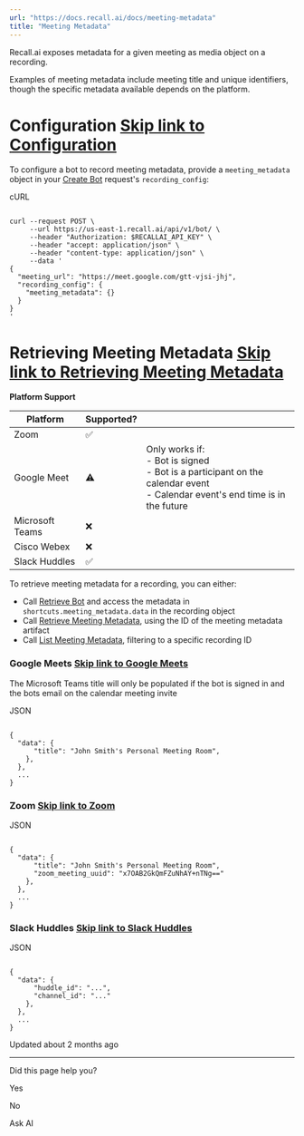 ```yaml
---
url: "https://docs.recall.ai/docs/meeting-metadata"
title: "Meeting Metadata"
---
```


Recall.ai exposes metadata for a given meeting as media object on a recording.

Examples of meeting metadata include meeting title and unique identifiers, though the specific metadata available depends on the platform.

# Configuration   [Skip link to Configuration](https://docs.recall.ai/docs/meeting-metadata\#configuration)

To configure a bot to record meeting metadata, provide a `meeting_metadata` object in your [Create Bot](https://docs.recall.ai/reference/bot_create) request's `recording_config`:

cURL

```rdmd-code lang-curl theme-light

curl --request POST \
     --url https://us-east-1.recall.ai/api/v1/bot/ \
     --header "Authorization: $RECALLAI_API_KEY" \
     --header "accept: application/json" \
     --header "content-type: application/json" \
     --data '
{
  "meeting_url": "https://meet.google.com/gtt-vjsi-jhj",
  "recording_config": {
    "meeting_metadata": {}
  }
}
'

```

# Retrieving Meeting Metadata   [Skip link to Retrieving Meeting Metadata](https://docs.recall.ai/docs/meeting-metadata\#retrieving-meeting-metadata)

**Platform Support**

| Platform | Supported? |  |
| --- | --- | --- |
| Zoom | ✅ |  |
| Google Meet | ⚠️ | Only works if:<br>\- Bot is signed<br>\- Bot is a participant on the calendar event<br>\- Calendar event's end time is in the future |
| Microsoft Teams | ❌ |  |
| Cisco Webex | ❌ |  |
| Slack Huddles | ✅ |  |

To retrieve meeting metadata for a recording, you can either:

- Call [Retrieve Bot](https://docs.recall.ai/reference/bot_retrieve) and access the metadata in `shortcuts.meeting_metadata.data` in the recording object
- Call [Retrieve Meeting Metadata](https://docs.recall.ai/reference/meeting_metadata_retrieve), using the ID of the meeting metadata artifact
- Call [List Meeting Metadata](https://docs.recall.ai/reference/meeting_metadata_list), filtering to a specific recording ID

### Google Meets   [Skip link to Google Meets](https://docs.recall.ai/docs/meeting-metadata\#google-meets)

The Microsoft Teams title will only be populated if the bot is signed in and the bots email on the calendar meeting invite

JSON

```rdmd-code lang-json theme-light

{
  "data": {
      "title": "John Smith's Personal Meeting Room",
    },
  },
  ...
}

```

### Zoom   [Skip link to Zoom](https://docs.recall.ai/docs/meeting-metadata\#zoom)

JSON

```rdmd-code lang-json theme-light

{
  "data": {
      "title": "John Smith's Personal Meeting Room",
      "zoom_meeting_uuid": "x7OAB2GkQmFZuNhAY+nTNg=="
    },
  },
  ...
}

```

### Slack Huddles   [Skip link to Slack Huddles](https://docs.recall.ai/docs/meeting-metadata\#slack-huddles)

JSON

```rdmd-code lang-json theme-light

{
  "data": {
      "huddle_id": "...",
      "channel_id": "..."
    },
  },
  ...
}

```

Updated about 2 months ago

* * *

Did this page help you?

Yes

No

Ask AI